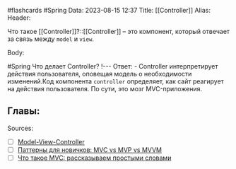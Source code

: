 #flashcards #Spring 
Data: 2023-08-15 12:37
Title: [[Controller]]
Alias:
Header:

Что такое [[Controller]]?::[[Controller]] – это компонент, который отвечает за связь между `model` и `view`.
<!--SR:!2023-11-03,10,750-->


Body:



#Spring 
Что делает Controller?
!---
Ответ:
	- Controller интерпретирует действия пользователя, оповещая модель о необходимости изменений.Код компонента `controller` определяет, как сайт реагирует на действия пользователя. По сути, это мозг MVC-приложения.
<!--SR:!2023-11-04,10,325-->



Главы:
-


Sources:
- [ ] [Model-View-Controller](https://ru.wikipedia.org/wiki/Model-View-Controller)
- [ ] [Паттерны для новичков: MVC vs MVP vs MVVM](https://habr.com/ru/articles/215605/)
- [ ] [Что такое MVC: рассказываем простыми словами](https://ru.hexlet.io/blog/posts/chto-takoe-mvc-rasskazyvaem-prostymi-slovami)